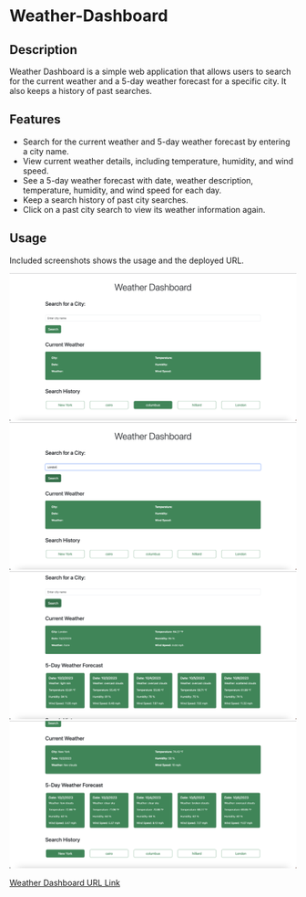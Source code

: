 # Weather-Dashboard

## Description

Weather Dashboard is a simple web application that allows users to search for the current weather and a 5-day weather forecast for a specific city. It also keeps a history of past searches.

## Features

- Search for the current weather and 5-day weather forecast by entering a city name.
- View current weather details, including temperature, humidity, and wind speed.
- See a 5-day weather forecast with date, weather description, temperature, humidity, and wind speed for each day.
- Keep a search history of past city searches.
- Click on a past city search to view its weather information again.

## Usage

Included screenshots shows the usage and the deployed URL.

![alt text](assets/images/Weather-Dashboard-01.png)
![alt text](assets/images/Weather-Dashboard-02.png)
![alt text](assets/images/Weather-Dashboard-03.png)
![alt text](assets/images/Weather-Dashboard-04.png)

[Weather Dashboard URL Link](https://mahmoudahmed0528.github.io/Weather-Dashboard/)
